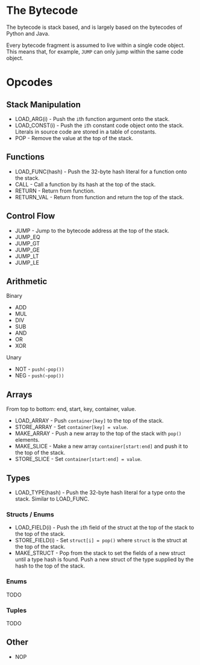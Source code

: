 # The Bytecode

The bytecode is stack based, and is largely based on the bytecodes of Python and Java. 

Every bytecode fragment is assumed to live within a single code object. This means that, for example, `JUMP` can only jump within the same code object.

# Opcodes

## Stack Manipulation
* LOAD_ARG(i) - Push the `i`th function argument onto the stack.
* LOAD_CONST(i) - Push the `i`th constant code object onto the stack. Literals in source code are stored in a table of constants.
* POP - Remove the value at the top of the stack.

## Functions
* LOAD_FUNC(hash) - Push the 32-byte hash literal for a function onto the stack.
* CALL - Call a function by its hash at the top of the stack.
* RETURN - Return from function.
* RETURN_VAL - Return from function and return the top of the stack.

## Control Flow
* JUMP - Jump to the bytecode address at the top of the stack.
* JUMP_EQ
* JUMP_GT
* JUMP_GE
* JUMP_LT
* JUMP_LE

## Arithmetic
Binary
* ADD
* MUL
* DIV
* SUB
* AND
* OR
* XOR

Unary
* NOT - `push(-pop())`
* NEG - `push(~pop())`

## Arrays
From top to bottom: end, start, key, container, value.

* LOAD_ARRAY - Push `container[key]` to the top of the stack.
* STORE_ARRAY - Set `container[key] = value`.
* MAKE_ARRAY - Push a new array to the top of the stack with `pop()` elements.
* MAKE_SLICE - Make a new array `container[start:end]` and push it to the top of the stack.
* STORE_SLICE - Set `container[start:end] = value`.

## Types

* LOAD_TYPE(hash) - Push the 32-byte hash literal for a type onto the stack. Similar to LOAD_FUNC.

### Structs / Enums
* LOAD_FIELD(i) - Push the `i`th field of the struct at the top of the stack to the top of the stack.
* STORE_FIELD(i) - Set `struct[i] = pop()` where `struct` is the struct at the top of the stack.
* MAKE_STRUCT - Pop from the stack to set the fields of a new struct until a type hash is found. Push a new struct of the type supplied by the hash to the top of the stack.

### Enums
TODO

### Tuples
TODO

## Other
* NOP
